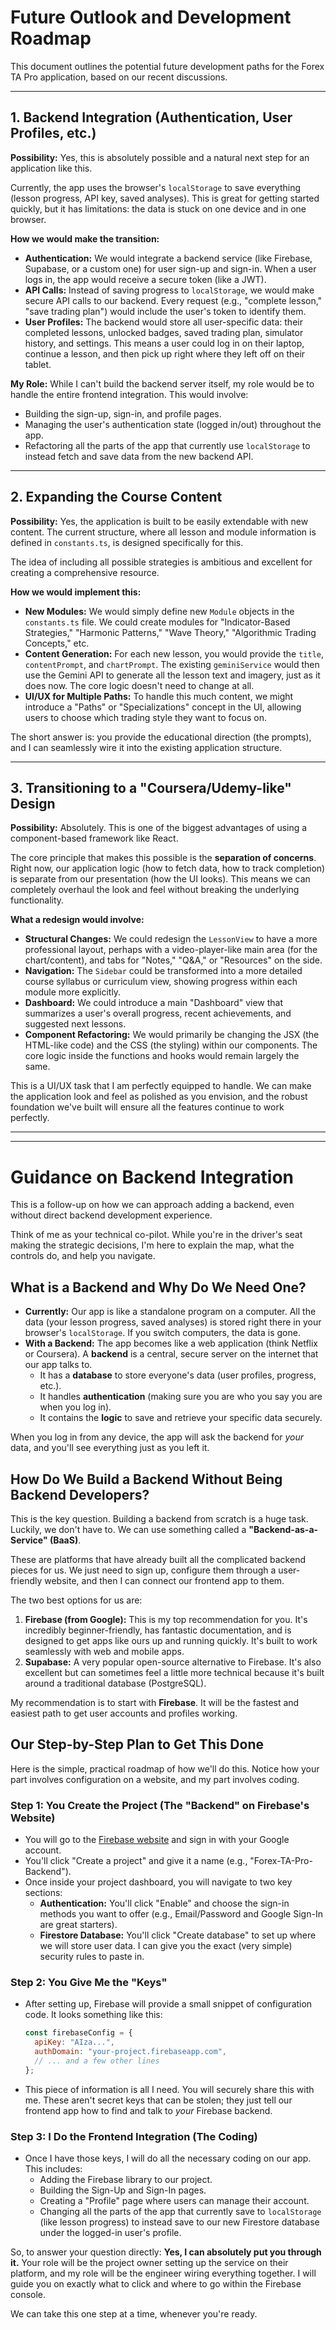 # Future Outlook and Development Roadmap

This document outlines the potential future development paths for the Forex TA Pro application, based on our recent discussions.

---

## 1. Backend Integration (Authentication, User Profiles, etc.)

**Possibility:** Yes, this is absolutely possible and a natural next step for an application like this.

Currently, the app uses the browser's `localStorage` to save everything (lesson progress, API key, saved analyses). This is great for getting started quickly, but it has limitations: the data is stuck on one device and in one browser.

**How we would make the transition:**

*   **Authentication:** We would integrate a backend service (like Firebase, Supabase, or a custom one) for user sign-up and sign-in. When a user logs in, the app would receive a secure token (like a JWT).
*   **API Calls:** Instead of saving progress to `localStorage`, we would make secure API calls to our backend. Every request (e.g., "complete lesson," "save trading plan") would include the user's token to identify them.
*   **User Profiles:** The backend would store all user-specific data: their completed lessons, unlocked badges, saved trading plan, simulator history, and settings. This means a user could log in on their laptop, continue a lesson, and then pick up right where they left off on their tablet.

**My Role:** While I can't build the backend server itself, my role would be to handle the entire frontend integration. This would involve:
*   Building the sign-up, sign-in, and profile pages.
*   Managing the user's authentication state (logged in/out) throughout the app.
*   Refactoring all the parts of the app that currently use `localStorage` to instead fetch and save data from the new backend API.

---

## 2. Expanding the Course Content

**Possibility:** Yes, the application is built to be easily extendable with new content. The current structure, where all lesson and module information is defined in `constants.ts`, is designed specifically for this.

The idea of including all possible strategies is ambitious and excellent for creating a comprehensive resource.

**How we would implement this:**

*   **New Modules:** We would simply define new `Module` objects in the `constants.ts` file. We could create modules for "Indicator-Based Strategies," "Harmonic Patterns," "Wave Theory," "Algorithmic Trading Concepts," etc.
*   **Content Generation:** For each new lesson, you would provide the `title`, `contentPrompt`, and `chartPrompt`. The existing `geminiService` would then use the Gemini API to generate all the lesson text and imagery, just as it does now. The core logic doesn't need to change at all.
*   **UI/UX for Multiple Paths:** To handle this much content, we might introduce a "Paths" or "Specializations" concept in the UI, allowing users to choose which trading style they want to focus on.

The short answer is: you provide the educational direction (the prompts), and I can seamlessly wire it into the existing application structure.

---

## 3. Transitioning to a "Coursera/Udemy-like" Design

**Possibility:** Absolutely. This is one of the biggest advantages of using a component-based framework like React.

The core principle that makes this possible is the **separation of concerns**. Right now, our application logic (how to fetch data, how to track completion) is separate from our presentation (how the UI looks). This means we can completely overhaul the look and feel without breaking the underlying functionality.

**What a redesign would involve:**

*   **Structural Changes:** We could redesign the `LessonView` to have a more professional layout, perhaps with a video-player-like main area (for the chart/content), and tabs for "Notes," "Q&A," or "Resources" on the side.
*   **Navigation:** The `Sidebar` could be transformed into a more detailed course syllabus or curriculum view, showing progress within each module more explicitly.
*   **Dashboard:** We could introduce a main "Dashboard" view that summarizes a user's overall progress, recent achievements, and suggested next lessons.
*   **Component Refactoring:** We would primarily be changing the JSX (the HTML-like code) and the CSS (the styling) within our components. The core logic inside the functions and hooks would remain largely the same.

This is a UI/UX task that I am perfectly equipped to handle. We can make the application look and feel as polished as you envision, and the robust foundation we've built will ensure all the features continue to work perfectly.

---
---

# Guidance on Backend Integration

This is a follow-up on how we can approach adding a backend, even without direct backend development experience.

Think of me as your technical co-pilot. While you're in the driver's seat making the strategic decisions, I'm here to explain the map, what the controls do, and help you navigate.

## What is a Backend and Why Do We Need One?

*   **Currently:** Our app is like a standalone program on a computer. All the data (your lesson progress, saved analyses) is stored right there in your browser's `localStorage`. If you switch computers, the data is gone.
*   **With a Backend:** The app becomes like a web application (think Netflix or Coursera). A **backend** is a central, secure server on the internet that our app talks to.
    *   It has a **database** to store everyone's data (user profiles, progress, etc.).
    *   It handles **authentication** (making sure you are who you say you are when you log in).
    *   It contains the **logic** to save and retrieve your specific data securely.

When you log in from any device, the app will ask the backend for *your* data, and you'll see everything just as you left it.

## How Do We Build a Backend Without Being Backend Developers?

This is the key question. Building a backend from scratch is a huge task. Luckily, we don't have to. We can use something called a **"Backend-as-a-Service" (BaaS)**.

These are platforms that have already built all the complicated backend pieces for us. We just need to sign up, configure them through a user-friendly website, and then I can connect our frontend app to them.

The two best options for us are:

1.  **Firebase (from Google):** This is my top recommendation for you. It's incredibly beginner-friendly, has fantastic documentation, and is designed to get apps like ours up and running quickly. It's built to work seamlessly with web and mobile apps.
2.  **Supabase:** A very popular open-source alternative to Firebase. It's also excellent but can sometimes feel a little more technical because it's built around a traditional database (PostgreSQL).

My recommendation is to start with **Firebase**. It will be the fastest and easiest path to get user accounts and profiles working.

## Our Step-by-Step Plan to Get This Done

Here is the simple, practical roadmap of how we'll do this. Notice how your part involves configuration on a website, and my part involves coding.

### Step 1: You Create the Project (The "Backend" on Firebase's Website)

*   You will go to the [Firebase website](https://firebase.google.com/) and sign in with your Google account.
*   You'll click "Create a project" and give it a name (e.g., "Forex-TA-Pro-Backend").
*   Once inside your project dashboard, you will navigate to two key sections:
    *   **Authentication:** You'll click "Enable" and choose the sign-in methods you want to offer (e.g., Email/Password and Google Sign-In are great starters).
    *   **Firestore Database:** You'll click "Create database" to set up where we will store user data. I can give you the exact (very simple) security rules to paste in.

### Step 2: You Give Me the "Keys"

*   After setting up, Firebase will provide a small snippet of configuration code. It looks something like this:
    ```javascript
    const firebaseConfig = {
      apiKey: "AIza...",
      authDomain: "your-project.firebaseapp.com",
      // ... and a few other lines
    };
    ```
*   This piece of information is all I need. You will securely share this with me. These aren't secret keys that can be stolen; they just tell our frontend app how to find and talk to *your* Firebase backend.

### Step 3: I Do the Frontend Integration (The Coding)

*   Once I have those keys, I will do all the necessary coding on our app. This includes:
    *   Adding the Firebase library to our project.
    *   Building the Sign-Up and Sign-In pages.
    *   Creating a "Profile" page where users can manage their account.
    *   Changing all the parts of the app that currently save to `localStorage` (like lesson progress) to instead save to our new Firestore database under the logged-in user's profile.

So, to answer your question directly: **Yes, I can absolutely put you through it.** Your role will be the project owner setting up the service on their platform, and my role will be the engineer wiring everything together. I will guide you on exactly what to click and where to go within the Firebase console.

We can take this one step at a time, whenever you're ready.

